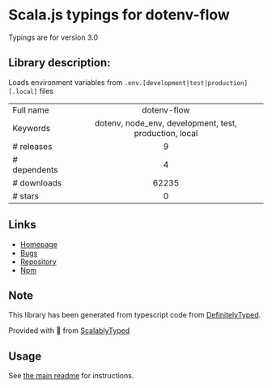 
# Scala.js typings for dotenv-flow

Typings are for version 3.0

## Library description:
Loads environment variables from `.env.[development|test|production][.local]` files

|                    |                 |
| ------------------ | :-------------: |
| Full name          | dotenv-flow |
| Keywords           | dotenv, node_env, development, test, production, local |
| # releases         | 9 |
| # dependents       | 4 |
| # downloads        | 62235 |
| # stars            | 0 |

## Links
- [Homepage](https://github.com/kerimdzhanov/dotenv-flow#readme)
- [Bugs](https://github.com/kerimdzhanov/dotenv-flow/issues)
- [Repository](https://github.com/kerimdzhanov/dotenv-flow)
- [Npm](https://www.npmjs.com/package/dotenv-flow)
    


## Note
This library has been generated from typescript code from [DefinitelyTyped](https://definitelytyped.org).

Provided with :purple_heart: from [ScalablyTyped](https://github.com/oyvindberg/ScalablyTyped)

## Usage
See [the main readme](../../readme.md) for instructions.


